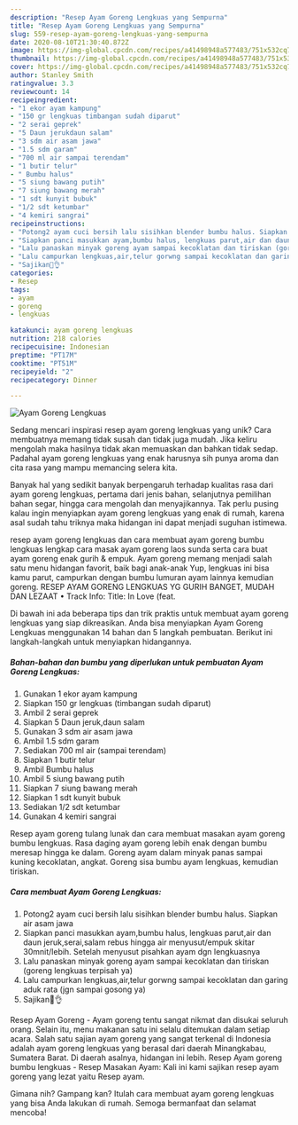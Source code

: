 ```yaml
---
description: "Resep Ayam Goreng Lengkuas yang Sempurna"
title: "Resep Ayam Goreng Lengkuas yang Sempurna"
slug: 559-resep-ayam-goreng-lengkuas-yang-sempurna
date: 2020-08-10T21:30:40.872Z
image: https://img-global.cpcdn.com/recipes/a41498948a577483/751x532cq70/ayam-goreng-lengkuas-foto-resep-utama.jpg
thumbnail: https://img-global.cpcdn.com/recipes/a41498948a577483/751x532cq70/ayam-goreng-lengkuas-foto-resep-utama.jpg
cover: https://img-global.cpcdn.com/recipes/a41498948a577483/751x532cq70/ayam-goreng-lengkuas-foto-resep-utama.jpg
author: Stanley Smith
ratingvalue: 3.3
reviewcount: 14
recipeingredient:
- "1 ekor ayam kampung"
- "150 gr lengkuas timbangan sudah diparut"
- "2 serai geprek"
- "5 Daun jerukdaun salam"
- "3 sdm air asam jawa"
- "1.5 sdm garam"
- "700 ml air sampai terendam"
- "1 butir telur"
- " Bumbu halus"
- "5 siung bawang putih"
- "7 siung bawang merah"
- "1 sdt kunyit bubuk"
- "1/2 sdt ketumbar"
- "4 kemiri sangrai"
recipeinstructions:
- "Potong2 ayam cuci bersih lalu sisihkan blender bumbu halus. Siapkan air asam jawa"
- "Siapkan panci masukkan ayam,bumbu halus, lengkuas parut,air dan daun jeruk,serai,salam rebus hingga air menyusut/empuk skitar 30mnit/lebih. Setelah menyusut pisahkan ayam dgn lengkuasnya"
- "Lalu panaskan minyak goreng ayam sampai kecoklatan dan tiriskan (goreng lengkuas terpisah ya)"
- "Lalu campurkan lengkuas,air,telur gorwng sampai kecoklatan dan garing aduk rata (jgn sampai gosong ya)"
- "Sajikan🤤👌"
categories:
- Resep
tags:
- ayam
- goreng
- lengkuas

katakunci: ayam goreng lengkuas 
nutrition: 218 calories
recipecuisine: Indonesian
preptime: "PT17M"
cooktime: "PT51M"
recipeyield: "2"
recipecategory: Dinner

---
```



![Ayam Goreng Lengkuas](https://img-global.cpcdn.com/recipes/a41498948a577483/751x532cq70/ayam-goreng-lengkuas-foto-resep-utama.jpg)

Sedang mencari inspirasi resep ayam goreng lengkuas yang unik? Cara membuatnya memang tidak susah dan tidak juga mudah. Jika keliru mengolah maka hasilnya tidak akan memuaskan dan bahkan tidak sedap. Padahal ayam goreng lengkuas yang enak harusnya sih punya aroma dan cita rasa yang mampu memancing selera kita.

Banyak hal yang sedikit banyak berpengaruh terhadap kualitas rasa dari ayam goreng lengkuas, pertama dari jenis bahan, selanjutnya pemilihan bahan segar, hingga cara mengolah dan menyajikannya. Tak perlu pusing kalau ingin menyiapkan ayam goreng lengkuas yang enak di rumah, karena asal sudah tahu triknya maka hidangan ini dapat menjadi suguhan istimewa.

resep ayam goreng lengkuas dan cara membuat ayam goreng bumbu lengkuas lengkap cara masak ayam goreng laos sunda serta cara buat ayam goreng enak gurih &amp; empuk. Ayam goreng memang menjadi salah satu menu hidangan favorit, baik bagi anak-anak Yup, lengkuas ini bisa kamu parut, campurkan dengan bumbu lumuran ayam lainnya kemudian goreng. RESEP AYAM GORENG LENGKUAS YG GURIH BANGET, MUDAH DAN LEZAAT • Track Info: Title: In Love (feat.


Di bawah ini ada beberapa tips dan trik praktis untuk membuat ayam goreng lengkuas yang siap dikreasikan. Anda bisa menyiapkan Ayam Goreng Lengkuas menggunakan 14 bahan dan 5 langkah pembuatan. Berikut ini langkah-langkah untuk menyiapkan hidangannya.

<!--inarticleads1-->

##### Bahan-bahan dan bumbu yang diperlukan untuk pembuatan Ayam Goreng Lengkuas:

1. Gunakan 1 ekor ayam kampung
1. Siapkan 150 gr lengkuas (timbangan sudah diparut)
1. Ambil 2 serai geprek
1. Siapkan 5 Daun jeruk,daun salam
1. Gunakan 3 sdm air asam jawa
1. Ambil 1.5 sdm garam
1. Sediakan 700 ml air (sampai terendam)
1. Siapkan 1 butir telur
1. Ambil  Bumbu halus
1. Ambil 5 siung bawang putih
1. Siapkan 7 siung bawang merah
1. Siapkan 1 sdt kunyit bubuk
1. Sediakan 1/2 sdt ketumbar
1. Gunakan 4 kemiri sangrai


Resep ayam goreng tulang lunak dan cara membuat masakan ayam goreng bumbu lengkuas. Rasa daging ayam goreng lebih enak dengan bumbu meresap hingga ke dalam. Goreng ayam dalam minyak panas sampai kuning kecoklatan, angkat. Goreng sisa bumbu ayam lengkuas, kemudian tiriskan. 

<!--inarticleads2-->

##### Cara membuat Ayam Goreng Lengkuas:

1. Potong2 ayam cuci bersih lalu sisihkan blender bumbu halus. Siapkan air asam jawa
1. Siapkan panci masukkan ayam,bumbu halus, lengkuas parut,air dan daun jeruk,serai,salam rebus hingga air menyusut/empuk skitar 30mnit/lebih. Setelah menyusut pisahkan ayam dgn lengkuasnya
1. Lalu panaskan minyak goreng ayam sampai kecoklatan dan tiriskan (goreng lengkuas terpisah ya)
1. Lalu campurkan lengkuas,air,telur gorwng sampai kecoklatan dan garing aduk rata (jgn sampai gosong ya)
1. Sajikan🤤👌


Resep Ayam Goreng - Ayam goreng tentu sangat nikmat dan disukai seluruh orang. Selain itu, menu makanan satu ini selalu ditemukan dalam setiap acara. Salah satu sajian ayam goreng yang sangat terkenal di Indonesia adalah ayam goreng lengkuas yang berasal dari daerah Minangkabau, Sumatera Barat. Di daerah asalnya, hidangan ini lebih. Resep Ayam goreng bumbu lengkuas - Resep Masakan Ayam: Kali ini kami sajikan resep ayam goreng yang lezat yaitu Resep ayam. 

Gimana nih? Gampang kan? Itulah cara membuat ayam goreng lengkuas yang bisa Anda lakukan di rumah. Semoga bermanfaat dan selamat mencoba!
